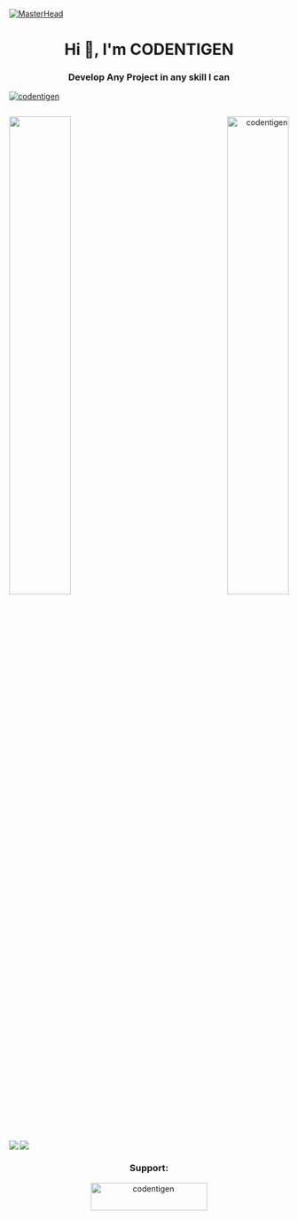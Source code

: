 [![MasterHead](https://1.bp.blogspot.com/-7A4WynwLsMw/XbBpCXG8fHI/AAAAAAAAMt4/uOa1bpLskYgrwGbllhSu2SDj_Mig8SXJQCLcBGAsYHQ/s1600/2000_600px.gif)](https://rishavchanda.io)
<h1 align="center">Hi 👋, I'm CODENTIGEN</h1>
<h3 align="center">Develop Any Project in any skill I can</h3>

<p align="left"> <a href="https://github.com/codentigen"> <img src="https://komarev.com/ghpvc/?username=codentigen&label=Profile%20views&color=0e75b6&style=flat" alt="codentigen" /></a>

<p align="left"> <a href="https://twitter.com/" target="blank"><img src="https://img.shields.io/twitter/follow/?logo=twitter&style=for-the-badge" alt="" /></a> </p>

<img align="left" width="47%" src="https://github-readme-stats.vercel.app/api?username=codentigen&show_icons=true&theme=radical"/>

<p align="right"> <img width="47%" src="https://github-readme-streak-stats.herokuapp.com/?user=codentigen&" alt="codentigen" /></p>

<p> <a href="https://www.python.org/"> <img align="left" src="https://img.shields.io/badge/python-3670A0?style=for-the-badge&logo=python&logoColor=ffdd54"></a></p>
<p align="left"> <a href="https://dart.dev/"> <img src="https://img.shields.io/badge/dart-%230175C2.svg?style=for-the-badge&logo=dart&logoColor=white"/></a></p>


<h3 align="center">Support:</h3>
<p align ="center" ><a href="https://saweria.co/codentigen"> <img src="https://cdn.buymeacoffee.com/buttons/v2/default-yellow.png" height="50" width="210" alt="codentigen" /></a></p><br><br>




<!---
codentigen/codentigen is a ✨ special ✨ repository because its `README.md` (this file) appears on your GitHub profile.
You can click the Preview link to take a look at your changes.
--->
